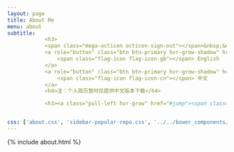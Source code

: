 ```yaml
---
layout: page
title: About Me
menu: about
subtitle:  
            <h3>
            <span class="mega-octicon octicon-sign-out"></span>&nbsp;&nbsp; Download My CV</h3>
            <a role="button" class="btn btn-primary hvr-grow-shadow" href="/assets/files/朱伟-Java后端实习生.docx" target="_blanks">
                <span class="flag-icon flag-icon-gb"></span> English
            </a>
            <a role="button" class="btn btn-primary hvr-grow-shadow" href="/assets/files/朱伟-Java后端实习生.docx" target="_blanks">
                <span class="flag-icon flag-icon-cn"></span> 中文
            </a>
            <h4>注：个人简历暂时仅提供中文版本下载</h4>

            <h3><a class="pull-left hvr-grow" href="#jump"><span class="mega-octicon octicon-mail"></span>   给我留言</a></h3>


css: ['about.css', 'sidebar-popular-repo.css', '../../bower_components/flag-icon-css/css/flag-icon.min.css']
---
```


{% include about.html %}
